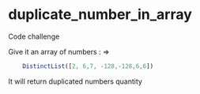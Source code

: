 # duplicate_number_in_array


Code challenge

Give it an array of numbers : =>
```javascript
    DistinctList([2, 6,7, -128,-128,6,6])
```

It will return duplicated numbers quantity
